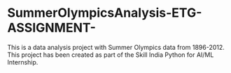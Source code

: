 # SummerOlympicsAnalysis-ETG-ASSIGNMENT-
This is a data analysis project with Summer Olympics data from 1896-2012. This project has been created as part of the Skill India Python for AI/ML Internship.
